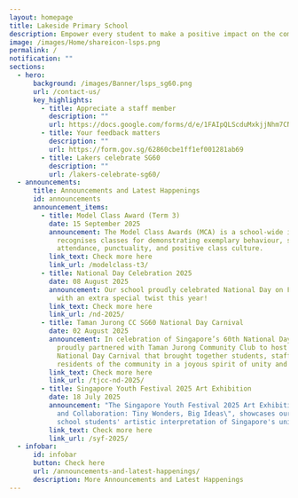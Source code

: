```yaml
---
layout: homepage
title: Lakeside Primary School
description: Empower every student to make a positive impact on the community.
image: /images/Home/shareicon-lsps.png
permalink: /
notification: ""
sections:
  - hero:
      background: /images/Banner/lsps_sg60.png
      url: /contact-us/
      key_highlights:
        - title: Appreciate a staff member
          description: ""
          url: https://docs.google.com/forms/d/e/1FAIpQLScduMxkjjNhm7CNWqHyKdTfFis0E7BoILxPVI4V3qnj01pgKg/viewform
        - title: Your feedback matters
          description: ""
          url: https://form.gov.sg/62860cbe1ff1ef001281ab69
        - title: Lakers celebrate SG60
          description: ""
          url: /lakers-celebrate-sg60/
  - announcements:
      title: Announcements and Latest Happenings
      id: announcements
      announcement_items:
        - title: Model Class Award (Term 3)
          date: 15 September 2025
          announcement: The Model Class Awards (MCA) is a school-wide initiative that
            recognises classes for demonstrating exemplary behaviour, strong
            attendance, punctuality, and positive class culture.
          link_text: Check more here
          link_url: /modelclass-t3/
        - title: National Day Celebration 2025
          date: 08 August 2025
          announcement: Our school proudly celebrated National Day on Friday, 8 August,
            with an extra special twist this year!
          link_text: Check more here
          link_url: /nd-2025/
        - title: Taman Jurong CC SG60 National Day Carnival
          date: 02 August 2025
          announcement: In celebration of Singapore’s 60th National Day, our school
            proudly partnered with Taman Jurong Community Club to host an SG60
            National Day Carnival that brought together students, staff and
            residents of the community in a joyous spirit of unity and pride.
          link_text: Check more here
          link_url: /tjcc-nd-2025/
        - title: Singapore Youth Festival 2025 Art Exhibition
          date: 18 July 2025
          announcement: "The Singapore Youth Festival 2025 Art Exhibition, themed \"Artist
            and Collaboration: Tiny Wonders, Big Ideas\", showcases our primary
            school students' artistic interpretation of Singapore's uniqueness."
          link_text: Check more here
          link_url: /syf-2025/
  - infobar:
      id: infobar
      button: Check here
      url: /announcements-and-latest-happenings/
      description: More Announcements and Latest Happenings
---
```

